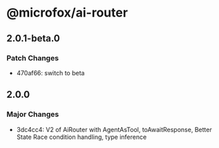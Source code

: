 # @microfox/ai-router

## 2.0.1-beta.0

### Patch Changes

- 470af66: switch to beta

## 2.0.0

### Major Changes

- 3dc4cc4: V2 of AiRouter with AgentAsTool, toAwaitResponse, Better State Race condition handling, type inference
